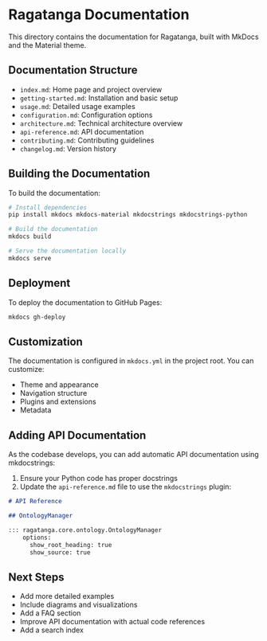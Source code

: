 # Ragatanga Documentation

This directory contains the documentation for Ragatanga, built with MkDocs and the Material theme.

## Documentation Structure

- `index.md`: Home page and project overview
- `getting-started.md`: Installation and basic setup
- `usage.md`: Detailed usage examples
- `configuration.md`: Configuration options
- `architecture.md`: Technical architecture overview
- `api-reference.md`: API documentation
- `contributing.md`: Contributing guidelines
- `changelog.md`: Version history

## Building the Documentation

To build the documentation:

```bash
# Install dependencies
pip install mkdocs mkdocs-material mkdocstrings mkdocstrings-python

# Build the documentation
mkdocs build

# Serve the documentation locally
mkdocs serve
```

## Deployment

To deploy the documentation to GitHub Pages:

```bash
mkdocs gh-deploy
```

## Customization

The documentation is configured in `mkdocs.yml` in the project root. You can customize:

- Theme and appearance
- Navigation structure
- Plugins and extensions
- Metadata

## Adding API Documentation

As the codebase develops, you can add automatic API documentation using mkdocstrings:

1. Ensure your Python code has proper docstrings
2. Update the `api-reference.md` file to use the `mkdocstrings` plugin:

```markdown
# API Reference

## OntologyManager

::: ragatanga.core.ontology.OntologyManager
    options:
      show_root_heading: true
      show_source: true
```

## Next Steps

- Add more detailed examples
- Include diagrams and visualizations
- Add a FAQ section
- Improve API documentation with actual code references
- Add a search index 